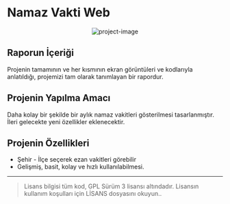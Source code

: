# Namaz Vakti Web

<p align="center"><img src="https://socialify.git.ci/epbalaban01/namaz-vakti/image?name=1&amp;owner=1&amp;theme=Light" alt="project-image"></p>

## Raporun İçeriği
Projenin tamamının ve her kısmının ekran görüntüleri ve kodlarıyla anlatıldığı, projemizi tam olarak tanımlayan bir rapordur.

## Projenin Yapılma Amacı
Daha kolay bir şekilde bir aylık namaz vakitleri gösterilmesi tasarlanmıştır. İleri gelecekte yeni özellikler eklenecektir.

## Projenin Özellikleri

* Şehir - İlçe seçerek ezan vakitleri görebilir
* Gelişmiş, basit, kolay ve hızlı kullanılabilmesi.



<hr/>

> Lisans bilgisi tüm kod, GPL Sürüm 3 lisansı altındadır. Lisansın kullanım koşulları için LİSANS dosyasını okuyun..

